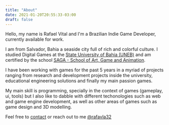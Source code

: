 ```yaml
---
title: "About"
date: 2021-01-20T20:55:33-03:00
draft: false
---
```

Hello, my name is Rafael Vital and I'm a Brazilian Indie Game Developer, currently available for work. 

I am from Salvador, Bahia a seaside city full of rich and colorful culture. I studied Digital Games at the [State University of Bahia (UNEB)](https://portal.uneb.br/) and am certified by the school [SAGA - School of Art, Game and Animation](https://saga.art.br/). 

I have been working with games for the past 5 years in a myriad of projects ranging from research and development projects inside the university, educational engineering solutions and finally my main passion games.

My main skill is programming, specially in the context of games (gameplay, ui, tools) but I also like to dabble with different techonologies such as web and game engine development, as well as other areas of games such as game design and 3D modelling.

Feel free to [contact](mailto:rvitall.alves@gmail.com) or reach out to me [@rafavla32](https://twitter.com/rafavla32)

